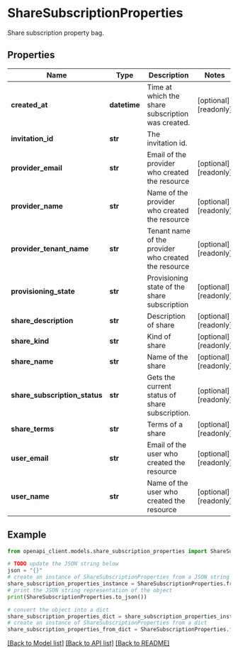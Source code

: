 # ShareSubscriptionProperties

Share subscription property bag.

## Properties

Name | Type | Description | Notes
------------ | ------------- | ------------- | -------------
**created_at** | **datetime** | Time at which the share subscription was created. | [optional] [readonly] 
**invitation_id** | **str** | The invitation id. | 
**provider_email** | **str** | Email of the provider who created the resource | [optional] [readonly] 
**provider_name** | **str** | Name of the provider who created the resource | [optional] [readonly] 
**provider_tenant_name** | **str** | Tenant name of the provider who created the resource | [optional] [readonly] 
**provisioning_state** | **str** | Provisioning state of the share subscription | [optional] [readonly] 
**share_description** | **str** | Description of share | [optional] [readonly] 
**share_kind** | **str** | Kind of share | [optional] [readonly] 
**share_name** | **str** | Name of the share | [optional] [readonly] 
**share_subscription_status** | **str** | Gets the current status of share subscription. | [optional] [readonly] 
**share_terms** | **str** | Terms of a share | [optional] [readonly] 
**user_email** | **str** | Email of the user who created the resource | [optional] [readonly] 
**user_name** | **str** | Name of the user who created the resource | [optional] [readonly] 

## Example

```python
from openapi_client.models.share_subscription_properties import ShareSubscriptionProperties

# TODO update the JSON string below
json = "{}"
# create an instance of ShareSubscriptionProperties from a JSON string
share_subscription_properties_instance = ShareSubscriptionProperties.from_json(json)
# print the JSON string representation of the object
print(ShareSubscriptionProperties.to_json())

# convert the object into a dict
share_subscription_properties_dict = share_subscription_properties_instance.to_dict()
# create an instance of ShareSubscriptionProperties from a dict
share_subscription_properties_from_dict = ShareSubscriptionProperties.from_dict(share_subscription_properties_dict)
```
[[Back to Model list]](../README.md#documentation-for-models) [[Back to API list]](../README.md#documentation-for-api-endpoints) [[Back to README]](../README.md)


